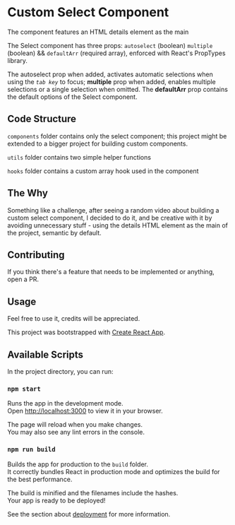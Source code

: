 # Custom Select Component

The component features an HTML details element as the main

The Select component has three props: `autoselect` (boolean) `multiple` (boolean) && `defaultArr` (required array), enforced with React's PropTypes library.

The autoselect prop when added, activates automatic selections when using the _`tab key`_ to focus; **multiple** prop when added, enables multiple selections or a single selection when omitted. The **defaultArr** prop contains the default options of the Select component.

## Code Structure

`components` folder contains only the select component; this project might be extended to a bigger project for building custom components.

`utils` folder contains two simple helper functions

`hooks` folder contains a custom array hook used in the component

## The Why

Something like a challenge, after seeing a random video about building a custom select component, I decided to do it, and be creative with it by avoiding unnecessary stuff - using the details HTML element as the main of the project, semantic by default.

## Contributing

If you think there's a feature that needs to be implemented or anything, open a PR.

## Usage

Feel free to use it, credits will be appreciated.

This project was bootstrapped with [Create React App](https://github.com/facebook/create-react-app).

## Available Scripts

In the project directory, you can run:

### `npm start`

Runs the app in the development mode.\
Open [http://localhost:3000](http://localhost:3000) to view it in your browser.

The page will reload when you make changes.\
You may also see any lint errors in the console.

### `npm run build`

Builds the app for production to the `build` folder.\
It correctly bundles React in production mode and optimizes the build for the best performance.

The build is minified and the filenames include the hashes.\
Your app is ready to be deployed!

See the section about [deployment](https://facebook.github.io/create-react-app/docs/deployment) for more information.
